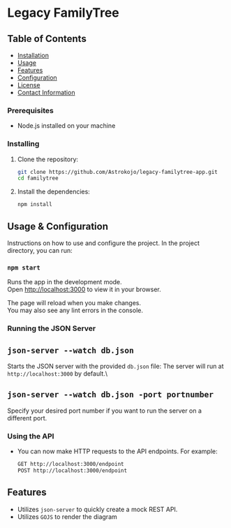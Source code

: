 # Legacy FamilyTree

## Table of Contents
- [Installation](#installation)
- [Usage](#usage)
- [Features](#features)
- [Configuration](#configuration)
- [License](#license)
- [Contact Information](#contact-information)


### Prerequisites
- Node.js installed on your machine

### Installing
1. Clone the repository:
    ```sh
    git clone https://github.com/Astrokojo/legacy-familytree-app.git
    cd familytree
    ```
2. Install the dependencies:
    ```sh
    npm install
    ```

## Usage & Configuration
Instructions on how to use and configure the project.
In the project directory, you can run:

### `npm start`

Runs the app in the development mode.\
Open [http://localhost:3000](http://localhost:3000) to view it in your browser.

The page will reload when you make changes.\
You may also see any lint errors in the console.

### Running the JSON Server
## `json-server --watch db.json`
Starts the JSON server with the provided `db.json` file:
The server will run at `http://localhost:3000` by default.\
    
## `json-server --watch db.json -port portnumber`
 Specify your desired port number if you want to run the server on a different port.

### Using the API
- You can now make HTTP requests to the API endpoints. For example:
    ```sh
    GET http://localhost:3000/endpoint
    POST http://localhost:3000/endpoint
    ```

## Features
- Utilizes `json-server` to quickly create a mock REST API.
- Utilizes `GOJS` to render the diagram

